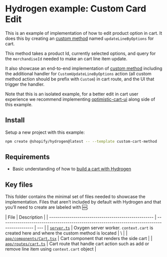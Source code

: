# Hydrogen example: Custom Card Edit

This is an example of implementation of how to edit product option in cart. It does this by creating an [custom method](https://shopify.dev/docs/api/hydrogen/2023-10/utilities/createcarthandler#example-custom-methods) named `updateLineByOptions` for cart.

This method takes a product Id, currently selected options, and query for the `merchandiseId` needed to make an cart line item update.

It also showcase an end-to-end implementation of [custom method](https://shopify.dev/docs/api/hydrogen/2023-10/utilities/createcarthandler#example-custom-methods) including the additional handler for `CustomUpdateLineByOptions` action (all custom method action should be prefix with `Custom`) in cart route, and the UI that trigger the handler.

Note that this is an isolated example, for a better edit in cart user experience we recommend implementing [optimistic-cart-ui](../optimistic-cart-ui) along side of this example.

## Install

Setup a new project with this example:

```bash
npm create @shopify/hydrogen@latest -- --template custom-cart-method
```

## Requirements

- Basic understanding of how to [build a cart with Hydrogen](https://shopify.dev/docs/custom-storefronts/hydrogen/building/cart)

## Key files

This folder contains the minimal set of files needed to showcase the implementation.
Files that aren’t included by default with Hydrogen and that you’ll need to
create are labeled with 🆕.

| File                                                 | Description                                                                                    |
| ---------------------------------------------------- | ---------------------------------------------------------------------------------------------- | --- |
| [`server.ts`](server.ts)                             | Oxygen server worker. `context.cart` is created here and where the custom method is located    | \   |
| [`app/components/Cart.tsx`](app/components/Cart.tsx) | Cart component that renders the side cart                                                      |
| [`app/routes/cart.ts`](app/routes/cart.tsx)          | Cart route that handle cart action such as add or remove line item using `context.cart` object |
